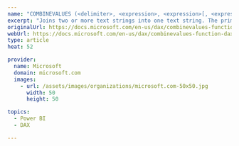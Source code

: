 ```yaml
---
name: "COMBINEVALUES (<delimiter>, <expression>, <expression>[, <expression>]…)"
excerpt: "Joins two or more text strings into one text string. The primary purpose of this function is to support multi-column relationships in DirectQuery models. See Remarks for details."
originalUrl: https://docs.microsoft.com/en-us/dax/combinevalues-function-dax
webUrl: https://docs.microsoft.com/en-us/dax/combinevalues-function-dax
type: article
heat: 52

provider:
  name: Microsoft
  domain: microsoft.com
  images:
    - url: /assets/images/organizations/microsoft.com-50x50.jpg
      width: 50
      height: 50

topics:
  - Power BI
  - DAX

---
```


